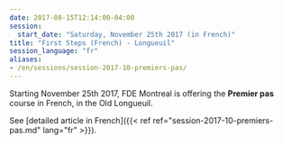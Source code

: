 ```yaml
---
date: 2017-08-15T12:14:00-04:00
session:
  start_date: "Saturday, November 25th 2017 (in French)"
title: "First Steps (French) - Longueuil"
session_language: "fr"
aliases:
- /en/sessions/session-2017-10-premiers-pas/
---
```


Starting November 25th 2017, FDE Montreal is offering the **Premier pas** course
in French, in the Old Longueuil.

See [detailed article in French]({{< ref ref="session-2017-10-premiers-pas.md" lang="fr" >}}).
